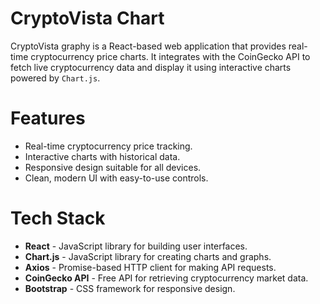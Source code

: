 # CryptoVista Chart

CryptoVista graphy is a React-based web application that provides real-time cryptocurrency price charts. It integrates with the CoinGecko API to fetch live cryptocurrency data and display it using interactive charts powered by `Chart.js`.

# Features

- Real-time cryptocurrency price tracking.
- Interactive charts with historical data.
- Responsive design suitable for all devices.
- Clean, modern UI with easy-to-use controls.

# Tech Stack

- **React** - JavaScript library for building user interfaces.
- **Chart.js** - JavaScript library for creating charts and graphs.
- **Axios** - Promise-based HTTP client for making API requests.
- **CoinGecko API** - Free API for retrieving cryptocurrency market data.
- **Bootstrap** - CSS framework for responsive design.




